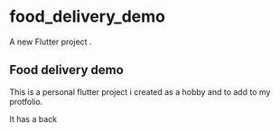 # food_delivery_demo

A new Flutter project .

## Food delivery demo

This is a personal flutter project i created as a hobby and to add to my protfolio.

It has a back
